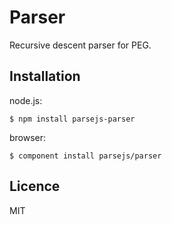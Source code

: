 # Parser

Recursive descent parser for PEG.

## Installation

node.js:

```
$ npm install parsejs-parser
```

browser:

```
$ component install parsejs/parser
```

## Licence

MIT